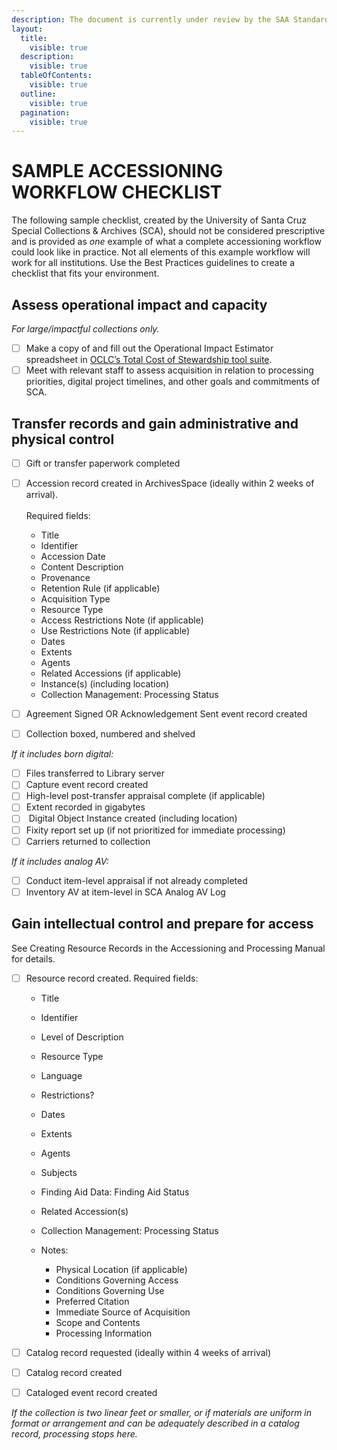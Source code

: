 ```yaml
---
description: The document is currently under review by the SAA Standards Committee.
layout:
  title:
    visible: true
  description:
    visible: true
  tableOfContents:
    visible: true
  outline:
    visible: true
  pagination:
    visible: true
---
```


# SAMPLE ACCESSIONING WORKFLOW CHECKLIST

The following sample checklist, created by the University of Santa Cruz Special Collections & Archives (SCA), should not be considered prescriptive and is provided as _one_ example of what a complete accessioning workflow could look like in practice. Not all elements of this example workflow will work for all institutions. Use the Best Practices guidelines to create a checklist that fits your environment.

## Assess operational impact and capacity

_For large/impactful collections only._

* [ ] Make a copy of and fill out the Operational Impact Estimator spreadsheet in [OCLC’s Total Cost of Stewardship tool suite](https://www.oclc.org/research/publications/2021/oclcresearch-total-cost-of-stewardship-tools-suite.html).
* [ ] Meet with relevant staff to assess acquisition in relation to processing priorities, digital project timelines, and other goals and commitments of SCA.

## Transfer records and gain administrative and physical control

* [ ] Gift or transfer paperwork completed
*   [ ] Accession record created in ArchivesSpace (ideally within 2 weeks of arrival).\
    \
    Required fields:

    * Title
    * Identifier
    * Accession Date
    * Content Description
    * Provenance
    * Retention Rule (if applicable)
    * Acquisition Type
    * Resource Type
    * Access Restrictions Note (if applicable)
    * Use Restrictions Note (if applicable)
    * Dates
    * Extents
    * Agents
    * Related Accessions (if applicable)
    * Instance(s) (including location)
    * Collection Management: Processing Status


* [ ] Agreement Signed OR Acknowledgement Sent event record created
* [ ] Collection boxed, numbered and shelved

_If it includes born digital:_

* [ ] Files transferred to Library server
* [ ] Capture event record created
* [ ] High-level post-transfer appraisal complete (if applicable)
* [ ] Extent recorded in gigabytes
* [ ] &#x20;Digital Object Instance created (including location)
* [ ] Fixity report set up (if not prioritized for immediate processing)
* [ ] Carriers returned to collection

_If it includes analog AV:_

* [ ] Conduct item-level appraisal if not already completed
* [ ] Inventory AV at item-level in SCA Analog AV Log

## Gain intellectual control and prepare for access

See Creating Resource Records in the Accessioning and Processing Manual for details.

* [ ] Resource record created. Required fields:
  * Title
  * Identifier
  * Level of Description
  * Resource Type
  * Language
  * Restrictions?
  * Dates
  * Extents
  * Agents
  * Subjects
  * Finding Aid Data: Finding Aid Status
  * Related Accession(s)
  * Collection Management: Processing Status
  *   Notes:

      * Physical Location (if applicable)
      * Conditions Governing Access
      * Conditions Governing Use
      * Preferred Citation
      * Immediate Source of Acquisition
      * Scope and Contents
      * Processing Information


* [ ] Catalog record requested (ideally within 4 weeks of arrival)
* [ ] Catalog record created
* [ ] Cataloged event record created

_If the collection is two linear feet or smaller, or if materials are uniform in format or arrangement and can be adequately described in a catalog record, processing stops here._

